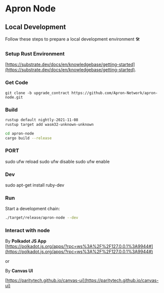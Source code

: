 # Apron Node

## Local Development

Follow these steps to prepare a local development environment :hammer_and_wrench:

### Setup Rust Environment
[https://substrate.dev/docs/en/knowledgebase/getting-started](https://substrate.dev/docs/en/knowledgebase/getting-started).


### Get Code
```
git clone -b upgrade_contract https://github.com/Apron-Network/apron-node.git
```

### Build

```bash
rustup default nightly-2021-11-08
rustup target add wasm32-unknown-unknown

cd apron-node
cargo build --release
```

###  PORT
sudo ufw reload
sudo ufw disable
sudo ufw enable

###  Dev
sudo apt-get install ruby-dev

### Run

Start a development chain:

```bash
./target/release/apron-node --dev
```

### Interact with node

By **Polkadot JS App**  
[https://polkadot.js.org/apps/?rpc=ws%3A%2F%2F127.0.0.1%3A9944#](https://polkadot.js.org/apps/?rpc=ws%3A%2F%2F127.0.0.1%3A9944#)

or

By **Canvas UI**

[https://paritytech.github.io/canvas-ui](https://paritytech.github.io/canvas-ui)
